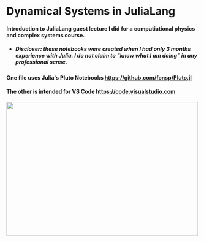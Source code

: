 # Dynamical Systems in JuliaLang
#### Introduction to JuliaLang guest lecture I did for a computiational physics and complex systems course.

- ##### Discloser: these notebooks were created when I had only 3 months experience with Julia. I do not claim to "know what I am doing" in any professional sense.

#### One file uses Julia's Pluto Notebooks https://github.com/fonsp/Pluto.jl
#### The other is intended for VS Code https://code.visualstudio.com

<img src="/Forest_Fire.gif"  width="500" height="350" />
